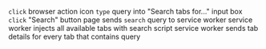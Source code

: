 `click` browser action icon
`type` query into "Search tabs for..." input box
`click` "Search" button
	page sends `search` query to service worker
	service worker injects all available tabs with search script
	service worker sends tab details for every tab that contains query